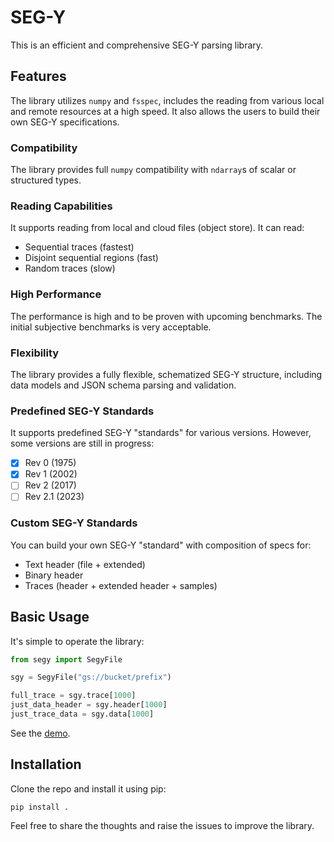 # SEG-Y
This is an efficient and comprehensive SEG-Y parsing library.

## Features
The library utilizes `numpy` and `fsspec`, includes the reading from various local 
and remote resources at a high speed. It also allows the users to build their own
SEG-Y specifications.

### Compatibility
The library provides full `numpy` compatibility with `ndarray`s of scalar or
structured types.
 
### Reading Capabilities
It supports reading from local and cloud files (object store). It can read:
- Sequential traces (fastest)
- Disjoint sequential regions (fast)
- Random traces (slow)

### High Performance
The performance is high and to be proven with upcoming benchmarks. The initial
subjective benchmarks is very acceptable.

### Flexibility
The library provides a fully flexible, schematized SEG-Y structure, including
data models and JSON schema parsing and validation.

### Predefined SEG-Y Standards
It supports predefined SEG-Y "standards" for various versions. However,
some versions are still in progress:
- [X] Rev 0 (1975)
- [X] Rev 1 (2002)
- [ ] Rev 2 (2017)
- [ ] Rev 2.1 (2023)

### Custom SEG-Y Standards
You can build your own SEG-Y "standard" with composition of specs for:
- Text header (file + extended)
- Binary header
- Traces (header + extended header + samples)

## Basic Usage
It's simple to operate the library:

```python
from segy import SegyFile

sgy = SegyFile("gs://bucket/prefix")

full_trace = sgy.trace[1000]
just_data_header = sgy.header[1000]
just_trace_data = sgy.data[1000]
```

See the
[demo](https://dev.azure.com/TGSCloud/Datascience/_git/segy?path=/examples/demo.ipynb&version=GBmain&_a=preview).

## Installation
Clone the repo and install it using pip:

```shell
pip install .
```

Feel free to share the thoughts and raise the issues to improve the library.